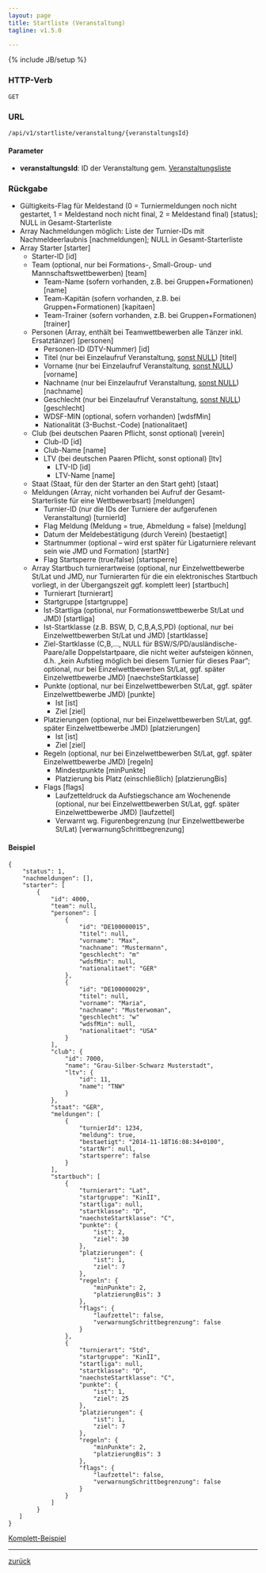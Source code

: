 ```yaml
---
layout: page
title: Startliste (Veranstaltung)
tagline: v1.5.0

---
```

{% include JB/setup %}

### HTTP-Verb ###
	GET

### URL ###
	/api/v1/startliste/veranstaltung/{veranstaltungsId}

#### Parameter ####

* **veranstaltungsId**: ID der Veranstaltung gem. [Veranstaltungsliste](veranstaltung_liste.html)

### Rückgabe ###
* Gültigkeits-Flag für Meldestand (0 = Turniermeldungen noch nicht gestartet, 1 = Meldestand noch nicht final, 2 = Meldestand final) [status]; NULL in Gesamt-Starterliste
* Array Nachmeldungen möglich: Liste der Turnier-IDs mit Nachmeldeerlaubnis [nachmeldungen]; NULL in Gesamt-Starterliste
* Array Starter [starter]
  * Starter-ID [id]
  * Team (optional, nur bei Formations-, Small-Group- und Mannschaftswettbewerben) [team]
    * Team-Name (sofern vorhanden, z.B. bei Gruppen+Formationen) [name]
    * Team-Kapitän (sofern vorhanden, z.B. bei Gruppen+Formationen) [kapitaen]
    * Team-Trainer (sofern vorhanden, z.B. bei Gruppen+Formationen) [trainer]
  * Personen (Array, enthält bei Teamwettbewerben alle Tänzer inkl. Ersatztänzer) [personen]
    * Personen-ID (DTV-Nummer) [id]
    * Titel (nur bei Einzelaufruf Veranstaltung, [sonst NULL](startliste_wettbewerbsart.html)) [titel] 	* Vorname (nur bei Einzelaufruf Veranstaltung, [sonst NULL](startliste_wettbewerbsart.html)) [vorname]	* Nachname (nur bei Einzelaufruf Veranstaltung, [sonst NULL](startliste_wettbewerbsart.html)) [nachname]	* Geschlecht (nur bei Einzelaufruf Veranstaltung, [sonst NULL](startliste_wettbewerbsart.html)) [geschlecht]	* WDSF-MIN (optional, sofern vorhanden) [wdsfMin]	* Nationalität (3-Buchst.-Code) [nationalitaet]
  * Club (bei deutschen Paaren Pflicht, sonst optional) [verein]	* Club-ID [id]	* Club-Name [name]	* LTV (bei deutschen Paaren Pflicht, sonst optional) [ltv]	  * LTV-ID [id]	  * LTV-Name [name]  * Staat (Staat, für den der Starter an den Start geht) [staat]  * Meldungen (Array, nicht vorhanden bei Aufruf der Gesamt-Starterliste für eine Wettbewerbsart) [meldungen]	* Turnier-ID (nur die IDs der Turniere der aufgerufenen Veranstaltung) [turnierId]	* Flag Meldung (Meldung = true, Abmeldung = false) [meldung]	* Datum der Meldebestätigung (durch Verein) [bestaetigt]	* Startnummer (optional – wird erst später für Ligaturniere relevant sein wie JMD und Formation) [startNr]	* Flag Startsperre (true/false) [startsperre]
  * Array Startbuch turnierartweise (optional, nur Einzelwettbewerbe St/Lat und JMD, nur Turnierarten für die ein elektronisches Startbuch vorliegt, in der Übergangszeit ggf. komplett leer) [startbuch]	* Turnierart [turnierart]	* Startgruppe [startgruppe]	* Ist-Startliga (optional, nur Formationswettbewerbe St/Lat und JMD) [startliga]	* Ist-Startklasse (z.B. BSW, D, C,B,A,S,PD) (optional, nur bei Einzelwettbewerben St/Lat und JMD) [startklasse]	* Ziel-Startklasse (C,B,…, NULL für BSW/S/PD/ausländische-Paare/alle Doppelstartpaare, die nicht weiter aufsteigen können, d.h. „kein Aufstieg möglich bei diesem Turnier für dieses Paar“; optional, nur bei Einzelwettbewerben St/Lat, ggf. später Einzelwettbewerbe JMD) [naechsteStartklasse]	* Punkte (optional, nur bei Einzelwettbewerben St/Lat, ggf. später Einzelwettbewerbe JMD) [punkte]	  * Ist [ist]	  * Ziel [ziel]	* Platzierungen (optional, nur bei Einzelwettbewerben St/Lat, ggf. später Einzelwettbewerbe JMD) [platzierungen]	  * Ist [ist]	  * Ziel [ziel]	* Regeln (optional, nur bei Einzelwettbewerben St/Lat, ggf. später Einzelwettbewerbe JMD) [regeln]	  * Mindestpunkte [minPunkte]	  * Platzierung bis Platz (einschließlich) [platzierungBis]	* Flags [flags]	  * Laufzetteldruck da Aufstiegschance am Wochenende (optional, nur bei Einzelwettbewerben St/Lat, ggf. später Einzelwettbewerbe JMD) [laufzettel]	  * Verwarnt wg. Figurenbegrenzung (nur Einzelwettbewerbe St/Lat) [verwarnungSchrittbegrenzung]

#### Beispiel ####

<pre class="line-numbers"><code class="language-javascript">{
	"status": 1,
	"nachmeldungen": [],
    "starter": [
        {
            "id": 4000,
            "team": null,
            "personen": [
                {
                    "id": "DE100000015",
                    "titel": null,
                    "vorname": "Max",
                    "nachname": "Mustermann",
                    "geschlecht": "m"
                    "wdsfMin": null,
                    "nationalitaet": "GER"
                },
                {
                    "id": "DE100000029",
                    "titel": null,
                    "vorname": "Maria",
                    "nachname": "Musterwoman",
                    "geschlecht": "w"
                    "wdsfMin": null,
                    "nationalitaet": "USA"
                }
            ],
            "club": {
                "id": 7000,
                "name": "Grau-Silber-Schwarz Musterstadt",
                "ltv": {
                    "id": 11,
                    "name": "TNW"
                }
            },
            "staat": "GER",
            "meldungen": [
                {
                    "turnierId": 1234,
                    "meldung": true,
                    "bestaetigt": "2014-11-18T16:08:34+0100",
                    "startNr": null,
                    "startsperre": false
                }
            ],
            "startbuch": [
                {
                    "turnierart": "Lat",
                    "startgruppe": "KinII",
                    "startliga": null,
                    "startklasse": "D",
                    "naechsteStartklasse": "C",
                    "punkte": {
                        "ist": 2,
                        "ziel": 30
                    },
                    "platzierungen": {
                        "ist": 1,
                        "ziel": 7
                    },
                    "regeln": {
                        "minPunkte": 2,
                        "platzierungBis": 3
                    },
                    "flags": {
                        "laufzettel": false,
                        "verwarnungSchrittbegrenzung": false
                    }
                },
                {
                    "turnierart": "Std",
                    "startgruppe": "KinII",
                    "startliga": null,
                    "startklasse": "D",
                    "naechsteStartklasse": "C",
                    "punkte": {
                        "ist": 1,
                        "ziel": 25
                    },
                    "platzierungen": {
                        "ist": 1,
                        "ziel": 7
                    },
                    "regeln": {
                        "minPunkte": 2,
                        "platzierungBis": 3
                    },
                    "flags": {
                        "laufzettel": false,
                        "verwarnungSchrittbegrenzung": false
                    }
                }
            ]
        }
   ]
}</code></pre>

[Komplett-Beispiel](../../examples/startlisten.json)

* * *

[zurück](javascript:history.go(-1))